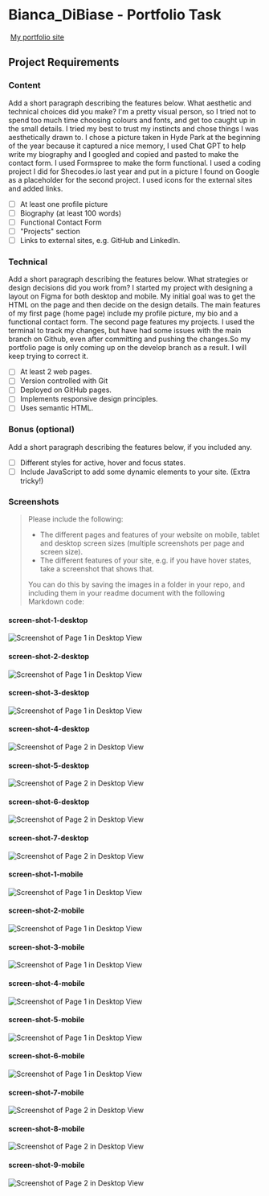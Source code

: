 # Bianca_DiBiase - Portfolio Task

​
[My portfolio site](beanolinibeanolini.github.io)
​

## Project Requirements

### Content

Add a short paragraph describing the features below. What aesthetic and technical choices did you make?
I'm a pretty visual person, so I tried not to spend too much time choosing colours and fonts, and get too caught up in the small details. I tried my best to trust my instincts and chose things I was aesthetically drawn to. I chose a picture taken in Hyde Park at the beginning of the year because it captured a nice memory, I used Chat GPT to help write my biography and I googled and copied and pasted to make the contact form. I used Formspree to make the form functional. I used a coding project I did for Shecodes.io last year and put in a picture I found on Google as a placeholder for the second project. I used icons for the external sites and added links.

- [ ] At least one profile picture
- [ ] Biography (at least 100 words)
- [ ] Functional Contact Form
- [ ] "Projects" section
- [ ] Links to external sites, e.g. GitHub and LinkedIn.

### Technical

Add a short paragraph describing the features below. What strategies or design decisions did you work from?
I started my project with designing a layout on Figma for both desktop and mobile. My initial goal was to get the HTML on the page and then decide on the design details. The main features of my first page (home page) include my profile picture, my bio and a functional contact form. The second page features my projects. I used the terminal to track my changes, but have had some issues with the main branch on Github, even after committing and pushing the changes.So my portfolio page is only coming up on the develop branch as a result. I will keep trying to correct it.

- [ ] At least 2 web pages.
- [ ] Version controlled with Git
- [ ] Deployed on GitHub pages.
- [ ] Implements responsive design principles.
- [ ] Uses semantic HTML.

### Bonus (optional)

Add a short paragraph describing the features below, if you included any.

- [ ] Different styles for active, hover and focus states.
- [ ] Include JavaScript to add some dynamic elements to your site. (Extra tricky!)
      ​

### Screenshots

> Please include the following:
>
> - The different pages and features of your website on mobile, tablet and desktop screen sizes (multiple screenshots per page and screen size).
> - The different features of your site, e.g. if you have hover states, take a screenshot that shows that.
>
> You can do this by saving the images in a folder in your repo, and including them in your readme document with the following Markdown code:

#### screen-shot-1-desktop

![Screenshot of Page 1 in Desktop View](/images/screen-shot-1-desktop.png)

#### screen-shot-2-desktop

![Screenshot of Page 1 in Desktop View](/images/screen-shot-2-desktop.png)

#### screen-shot-3-desktop

![Screenshot of Page 1 in Desktop View](/images/screen-shot-3-desktop.png)

#### screen-shot-4-desktop

![Screenshot of Page 2 in Desktop View](/images/screen-shot-4-desktop.png)

#### screen-shot-5-desktop

![Screenshot of Page 2 in Desktop View](/images/screen-shot-5-desktop.png)

#### screen-shot-6-desktop

![Screenshot of Page 2 in Desktop View](/images/screen-shot-6-desktop.png)

#### screen-shot-7-desktop

![Screenshot of Page 2 in Desktop View](/images/screen-shot-7-desktop.png)

#### screen-shot-1-mobile

![Screenshot of Page 1 in Desktop View](/images/screen-shot-1-mobile.png)

#### screen-shot-2-mobile

![Screenshot of Page 1 in Desktop View](/images/screen-shot-2-mobile.png)

#### screen-shot-3-mobile

![Screenshot of Page 1 in Desktop View](/images/screen-shot-3-mobile.png)

#### screen-shot-4-mobile

![Screenshot of Page 1 in Desktop View](/images/screen-shot-4-mobile.png)

#### screen-shot-5-mobile

![Screenshot of Page 1 in Desktop View](/images/screen-shot-5-mobile.png)

#### screen-shot-6-mobile

![Screenshot of Page 1 in Desktop View](/images/screen-shot-6-mobile.png)

#### screen-shot-7-mobile

![Screenshot of Page 2 in Desktop View](/images/screen-shot-7-mobile.png)

#### screen-shot-8-mobile

![Screenshot of Page 2 in Desktop View](/images/screen-shot-8-mobile.png)

#### screen-shot-9-mobile

![Screenshot of Page 2 in Desktop View](/images/screen-shot-9-mobile.png)
